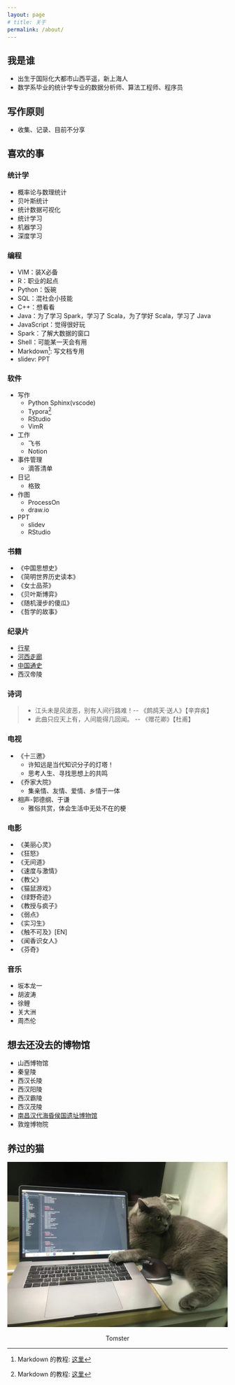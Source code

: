 ```yaml
---
layout: page
# title: 关于
permalink: /about/
---
```


## 我是谁

* 出生于国际化大都市山西平遥，新上海人
* 数学系毕业的统计学专业的数据分析师、算法工程师、程序员

## 写作原则

- 收集、记录、目前不分享

## 喜欢的事

### 统计学

* 概率论与数理统计
* 贝叶斯统计
* 统计数据可视化
* 统计学习
* 机器学习
* 深度学习

### 编程

* VIM：装X必备
* R：职业的起点
* Python：饭碗
* SQL：混社会小技能
* C++：想看看
* Java：为了学习 Spark，学习了 Scala，为了学好 Scala，学习了 Java
* JavaScript：觉得很好玩
* Spark：了解大数据的窗口
* Shell：可能某一天会有用
* Markdown[^markdown]: 写文档专用
* slidev: PPT

### 软件

* 写作
    - Python Sphinx(vscode)
    - Typora[^markdown]
    - RStudio
    - VimR
* 工作
    - 飞书
    - Notion
* 事件管理
    - 滴答清单
* 日记
    - 格致
* 作图
    - ProcessOn
    - draw.io
* PPT
    - slidev
    - RStudio
  
### 书籍

* 《中国思想史》
* 《简明世界历史读本》
* 《女士品茶》
* 《贝叶斯博弈》
* 《随机漫步的傻瓜》
* 《哲学的故事》

### 纪录片

* [行星](https://v.qq.com/x/search/?q=%E8%A1%8C%E6%98%9F&stag=0&smartbox_ab=)
* [河西走廊](https://www.bilibili.com/bangumi/media/md20790/?spm_id_from=666.25.b_6d656469615f6d6f64756c65.2)
* [中国通史](https://www.bilibili.com/bangumi/media/md28229010/?spm_id_from=666.25.b_6d656469615f6d6f64756c65.2)
* 西汉帝陵

### 诗词

> * 江头未是风波恶，别有人间行路难！-- 《鹧鸪天·送人》【辛弃疾】
> * 此曲只应天上有，人间能得几回闻。 -- 《赠花卿》【杜甫】

### 电视

* 《十三邀》
    - 许知远是当代知识分子的灯塔！
    - 思考人生、寻找思想上的共鸣
* 《乔家大院》
    - 集亲情、友情、爱情、乡情于一体
* 相声-郭德纲、于谦
    - 雅俗共赏，体会生活中无处不在的梗

### 电影

* 《美丽心灵》
* 《狂怒》
* 《无间道》
* 《速度与激情》
* 《教父》
* 《猫鼠游戏》
* 《绿野奇迹》
* 《教授与疯子》
* 《弱点》
* 《实习生》
* 《触不可及》[EN]
* 《闻香识女人》
* 《芬奇》

### 音乐

* 坂本龙一
* 胡波涛
* 徐鲤
* 关大洲
* 周杰伦

## 想去还没去的博物馆

* 山西博物馆
* 秦皇陵
* 西汉长陵
* 西汉阳陵
* 西汉霸陵
* 西汉茂陵
* [南昌汉代海昏侯国遗址博物馆](http://www.hhhmuseum.cn/)
* 敦煌博物院

## 养过的猫

![img](/images/tomster1.jpeg)
<p><center>Tomster</center></p>

<!-- 
<img src="/images/tomster2.jpeg" width=49% height="270px" />
<img src="/images/tomster3.jpeg" width=49% />
<img src="/images/tomster4.jpeg" width=49% />
<img src="/images/tomster5.jpeg" width=32% height="260px" />
<img src="/images/tomster6.jpeg" width=34% height="260px" />
<img src="/images/tomster7.jpeg" width=32% height="260px" /> -->


[^markdown]: Markdown 的教程: [这里](https://www.imooc.com/wiki/markdownlesson/markdownoverview.html)
